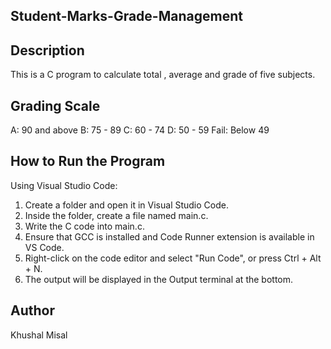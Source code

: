 ## Student-Marks-Grade-Management

## Description
This is a C program to calculate total , average and grade of five subjects.

## Grading Scale
A: 90 and above
B: 75 - 89
C: 60 - 74
D: 50 - 59
Fail: Below 49

## How to Run the Program

Using Visual Studio Code:
1. Create a folder and open it in Visual Studio Code.
2. Inside the folder, create a file named main.c.
3. Write the C code into main.c.
4. Ensure that GCC is installed and Code Runner extension is available in VS Code.
5. Right-click on the code editor and select "Run Code", or press Ctrl + Alt + N.
6. The output will be displayed in the Output terminal at the bottom.

## Author
Khushal Misal
